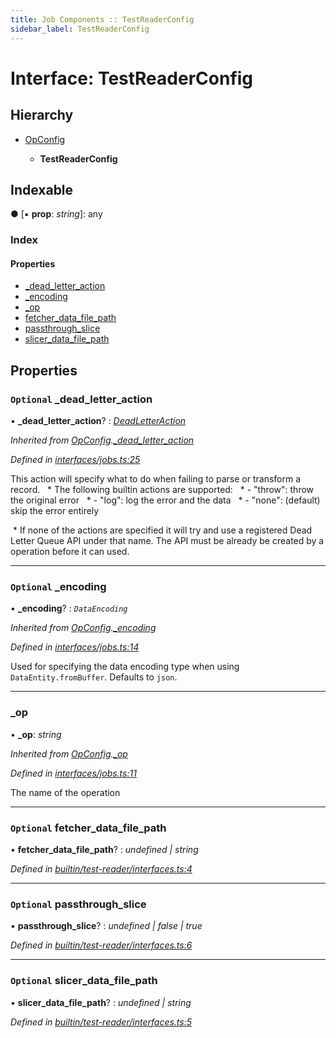 ```yaml
---
title: Job Components :: TestReaderConfig
sidebar_label: TestReaderConfig
---
```


# Interface: TestReaderConfig

## Hierarchy

* [OpConfig](opconfig.md)

  * **TestReaderConfig**

## Indexable

● \[▪ **prop**: *string*\]: any

### Index

#### Properties

* [_dead_letter_action](testreaderconfig.md#optional-_dead_letter_action)
* [_encoding](testreaderconfig.md#optional-_encoding)
* [_op](testreaderconfig.md#_op)
* [fetcher_data_file_path](testreaderconfig.md#optional-fetcher_data_file_path)
* [passthrough_slice](testreaderconfig.md#optional-passthrough_slice)
* [slicer_data_file_path](testreaderconfig.md#optional-slicer_data_file_path)

## Properties

### `Optional` _dead_letter_action

• **_dead_letter_action**? : *[DeadLetterAction](../overview.md#deadletteraction)*

*Inherited from [OpConfig](opconfig.md).[_dead_letter_action](opconfig.md#optional-_dead_letter_action)*

*Defined in [interfaces/jobs.ts:25](https://github.com/terascope/teraslice/blob/b0f73ab9/packages/job-components/src/interfaces/jobs.ts#L25)*

This action will specify what to do when failing to parse or transform a record. ​​​​​
​​​​​     * The following builtin actions are supported: ​​​
​​​​​     *  - "throw": throw the original error ​​​​​
​​​​​     *  - "log": log the error and the data ​​​​​
​​​​​     *  - "none": (default) skip the error entirely

​​     * If none of the actions are specified it will try and use a registered Dead Letter Queue API under that name.
The API must be already be created by a operation before it can used.​

___

### `Optional` _encoding

• **_encoding**? : *`DataEncoding`*

*Inherited from [OpConfig](opconfig.md).[_encoding](opconfig.md#optional-_encoding)*

*Defined in [interfaces/jobs.ts:14](https://github.com/terascope/teraslice/blob/b0f73ab9/packages/job-components/src/interfaces/jobs.ts#L14)*

Used for specifying the data encoding type when using `DataEntity.fromBuffer`. Defaults to `json`.

___

###  _op

• **_op**: *string*

*Inherited from [OpConfig](opconfig.md).[_op](opconfig.md#_op)*

*Defined in [interfaces/jobs.ts:11](https://github.com/terascope/teraslice/blob/b0f73ab9/packages/job-components/src/interfaces/jobs.ts#L11)*

The name of the operation

___

### `Optional` fetcher_data_file_path

• **fetcher_data_file_path**? : *undefined | string*

*Defined in [builtin/test-reader/interfaces.ts:4](https://github.com/terascope/teraslice/blob/b0f73ab9/packages/job-components/src/builtin/test-reader/interfaces.ts#L4)*

___

### `Optional` passthrough_slice

• **passthrough_slice**? : *undefined | false | true*

*Defined in [builtin/test-reader/interfaces.ts:6](https://github.com/terascope/teraslice/blob/b0f73ab9/packages/job-components/src/builtin/test-reader/interfaces.ts#L6)*

___

### `Optional` slicer_data_file_path

• **slicer_data_file_path**? : *undefined | string*

*Defined in [builtin/test-reader/interfaces.ts:5](https://github.com/terascope/teraslice/blob/b0f73ab9/packages/job-components/src/builtin/test-reader/interfaces.ts#L5)*

